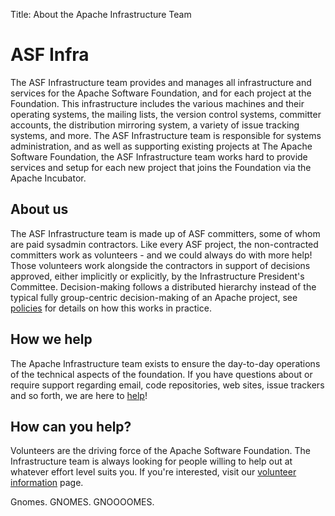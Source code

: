 Title: About the Apache Infrastructure Team

# ASF Infra
The ASF Infrastructure team provides and manages all infrastructure and services for the Apache Software Foundation, and for each project at the Foundation. This infrastructure includes the various machines and their operating systems, the mailing lists, the version control systems, committer accounts, the distribution mirroring system, a variety of issue tracking systems, and more. The ASF Infrastructure team is responsible for systems administration, and as well as supporting existing projects at The Apache Software Foundation, the ASF Infrastructure team works hard to provide services and setup for each new project that joins the Foundation via the Apache Incubator.

## About us
The ASF Infrastructure team is made up of ASF committers, some of whom are paid sysadmin contractors. Like every ASF project, the non-contracted committers work as volunteers - and we could always do with more help! Those volunteers work alongside the contractors in support of decisions approved, either implicitly or explicitly, by the Infrastructure President's Committee. Decision-making follows a distributed hierarchy instead of the typical fully group-centric decision-making of an Apache project, see [policies](policies.html) for details on how this works in practice.

## How we help
The Apache Infrastructure team exists to ensure the day-to-day operations of the technical aspects of the foundation. If you have questions about or require support regarding email, code repositories, web sites, issue trackers and so forth, we are here to [help](help.html)! 

## How can you help?
Volunteers are the driving force of the Apache Software Foundation. The Infrastructure team is always looking for people willing to help out at whatever effort level suits you. If you're interested, visit our [volunteer information](volunteer.html) page.


Gnomes.
GNOMES.
GNOOOOMES.

